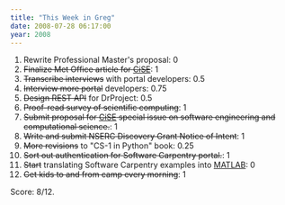 ```yaml
---
title: "This Week in Greg"
date: 2008-07-28 06:17:00
year: 2008
---
```

<ol>
  <li>Rewrite Professional Master's proposal: 0</li>
  <li><strike>Finalize Met Office article for <a href="http://cise.aip.org/">CiSE</a></strike>: 1</li>
  <li><strike>Transcribe interviews</strike> with portal developers: 0.5</li>
  <li><strike>Interview more portal</strike> developers: 0.75</li>
  <li><strike>Design REST API</strike> for DrProject: 0.5</li>
  <li><strike>Proof-read survey of scientific computing</strike>: 1</li>
  <li><strike>Submit proposal for <a href="http://cise.aip.org/">CiSE</a> special issue on software engineering and computational science.</strike>: 1</li>
  <li><strike>Write and submit NSERC Discovery Grant Notice of Intent</strike>: 1</li>
  <li><strike>More revisions</strike> to "CS-1 in Python" book: 0.25</li>
  <li><strike>Sort out authentication for Software Carpentry portal.</strike>: 1</li>
  <li><strike>Start</strike> translating Software Carpentry examples into <a href="http://www.mathworks.com">MATLAB</a>: 0</li>
  <li><strike>Get kids to and from camp every morning</strike>: 1</li>
</ol>
Score: 8/12.
